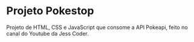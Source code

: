 # Projeto Pokestop
Projeto de HTML, CSS e JavaScript que consome a API Pokeapi, feito no canal do Youtube da Jess Coder.
